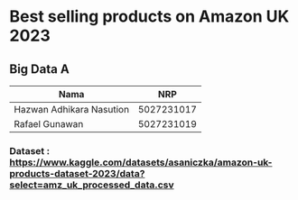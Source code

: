 # Best selling products on Amazon UK 2023

## Big Data A
| Nama                          | NRP        |
|-------------------------------|------------|
| Hazwan Adhikara Nasution      | 5027231017 |
| Rafael Gunawan                | 5027231019 |

### Dataset : https://www.kaggle.com/datasets/asaniczka/amazon-uk-products-dataset-2023/data?select=amz_uk_processed_data.csv
